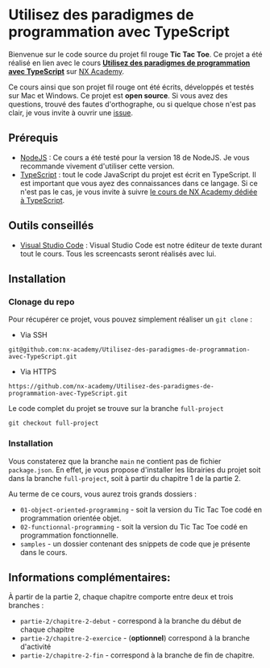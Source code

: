 # Utilisez des paradigmes de programmation avec TypeScript
Bienvenue sur le code source du projet fil rouge **Tic Tac Toe**. Ce projet a été réalisé en lien avec le cours [**Utilisez des paradigmes de programmation avec TypeScript**](https://beta.nx.academy/p/cours-paradigmes-programmation-typescript) sur [NX Academy](https://beta.nx.academy).

Ce cours ainsi que son projet fil rouge ont été écrits, développés et testés sur Mac et Windows. Ce projet est **open source**. Si vous avez des questions, trouvé des fautes d'orthographe, ou si quelque chose n'est pas clair, je vous invite à ouvrir une [issue](https://github.com/nx-academy/Utilisez-des-paradigmes-de-programmation-avec-TypeScript/issues).

## Prérequis

- [NodeJS](https://nodejs.org/en) : Ce cours a été testé pour la version 18 de
  NodeJS. Je vous recommande vivement d'utiliser cette version.
- [TypeScript](https://www.typescriptlang.org/) : tout le code JavaScript du projet est écrit en TypeScript. Il est important que vous ayez des connaissances dans ce langage. Si ce n'est pas le cas, je vous invite à suivre [le cours de NX Academy dédiée à TypeScript](https://beta.nx.academy/p/cours-typescript-tsconfig-eslint).

## Outils conseillés

- [Visual Studio Code](https://code.visualstudio.com/) : Visual Studio Code est notre éditeur de texte durant tout le cours. Tous les screencasts seront réalisés avec lui.

## Installation

### Clonage du repo

Pour récupérer ce projet, vous pouvez simplement réaliser un `git clone` :

- Via SSH

```
git@github.com:nx-academy/Utilisez-des-paradigmes-de-programmation-avec-TypeScript.git
```

- Via HTTPS

```
https://github.com/nx-academy/Utilisez-des-paradigmes-de-programmation-avec-TypeScript.git
```

Le code complet du projet se trouve sur la branche `full-project`

```
git checkout full-project
```

### Installation

Vous constaterez que la branche `main` ne contient pas de fichier `package.json`. 
En effet, je vous propose d'installer les librairies du projet soit dans la branche `full-project`, soit à partir du chapitre 1 de la partie 2.

Au terme de ce cours, vous aurez trois grands dossiers :

- `01-object-oriented-programming` - soit la version du Tic Tac Toe codé en programmation orientée objet.
- `02-functionnal-programming` - soit la version du Tic Tac Toe codé en programmation fonctionnelle.
- `samples` - un dossier contenant des snippets de code que je présente dans le cours.



## Informations complémentaires:

À partir de la partie 2, chaque chapitre comporte entre deux et trois branches :

- `partie-2/chapitre-2-debut` - correspond à la branche du début de chaque chapitre
- `partie-2/chapitre-2-exercice` - (**optionnel**) correspond à la branche d'activité
- `partie-2/chapitre-2-fin` - correspond à la branche de fin de chapitre.
